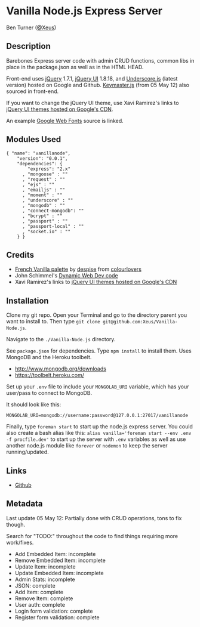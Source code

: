 # Vanilla Node.js Express Server

Ben Turner ([@Xeus](http://twitter.com/Xeus))

## Description

Barebones Express server code with admin CRUD functions, common libs in place in the package.json as well as in the HTML HEAD.

Front-end uses [jQuery](http://jquery.com/) 1.7.1, [jQuery UI](http://jqueryui.com/) 1.8.18, and [Underscore.js](http://documentcloud.github.com/underscore/) (latest version) hosted on Google and Github.  [Keymaster.js](https://github.com/madrobby/keymaster) (from 05 May 12) also sourced in front-end.

If you want to change the jQuery UI theme, use Xavi Ramirez's links to [jQuery UI themes hosted on Google's CDN](http://the-xavi.com/articles/jquery-ui-css-themes-hosted-on-cdn).

An example [Google Web Fonts](http://www.google.com/webfonts) source is linked.

## Modules Used

    { "name": "vanillanode",
        "version": "0.0.1",
        "dependencies": {
            "express": "2.x"
          , "mongoose" : ""
          , "request" : ""
          , "ejs" : ""
          , "emailjs" : ""
          , "moment" : ""
          , "underscore" : ""
          , "mongodb" : ""
          , "connect-mongodb": ""
          , "bcrypt" : ""
          , "passport" : ""
          , "passport-local" : ""
          , "socket.io" : ""
        } }

## Credits

- [French Vanilla palette](http://www.colourlovers.com/palette/45488/french_vanilla) by [despise](http://www.colourlovers.com/lover/despise) from [colourlovers](colourlovers.com)
- John Schimmel's [Dynamic Web Dev code](http://github.com/johnschimmel/)
- Xavi Ramirez's links to [jQuery UI themes hosted on Google's CDN](http://the-xavi.com/articles/jquery-ui-css-themes-hosted-on-cdn)

## Installation

Clone my git repo. Open your Terminal and go to the directory parent you want to install to.  Then type `git clone git@github.com:Xeus/Vanilla-Node.js`.

Navigate to the `./Vanilla-Node.js` directory.

See `package.json` for dependencies.  Type `npm install` to install them. Uses
MongoDB and the Heroku toolbelt.

- http://www.mongodb.org/downloads
- https://toolbelt.heroku.com/

Set up your `.env` file to include your `MONGOLAB_URI` variable, which has your
user/pass to connect to MongoDB.

It should look like this:

    MONGOLAB_URI=mongodb://username:password@127.0.0.1:27017/vanillanode

Finally, type `foreman start` to start up the node.js express server.  You could also create a bash alias like this: `alias vanilla='foreman start --env .env -f procfile.dev'` to start up the server with `.env` variables as well as use another node.js module like `forever` or `nodemon` to keep the server running/updated.

## Links

- [Github](https://github.com/Xeus/Vanilla-Node.js)

## Metadata

Last update 05 May 12: Partially done with CRUD operations, tons to fix though.

Search for "TODO:" throughout the code to find things requiring more work/fixes.
- Add Embedded Item: incomplete
- Remove Embedded Item: incomplete
- Update Item: incomplete
- Update Embedded Item: incomplete
- Admin Stats: incomplete
- JSON: complete
- Add Item: complete
- Remove Item: complete
- User auth: complete
- Login form validation: complete
- Register form validation: complete
